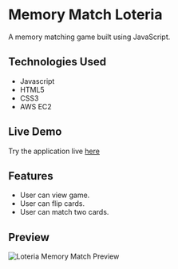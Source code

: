 # Memory Match Loteria

A memory matching game built using JavaScript.

## Technologies Used

- Javascript
- HTML5
- CSS3
- AWS EC2

## Live Demo

Try the application live [here](https://loteria-memory-match.arlettepineda.com)

## Features

- User can view game.
- User can flip cards.
- User can match two cards.


## Preview
![Loteria Memory Match Preview](MemoryMatchLoteriaPreview.gif "Loteria Memory Match gif")


